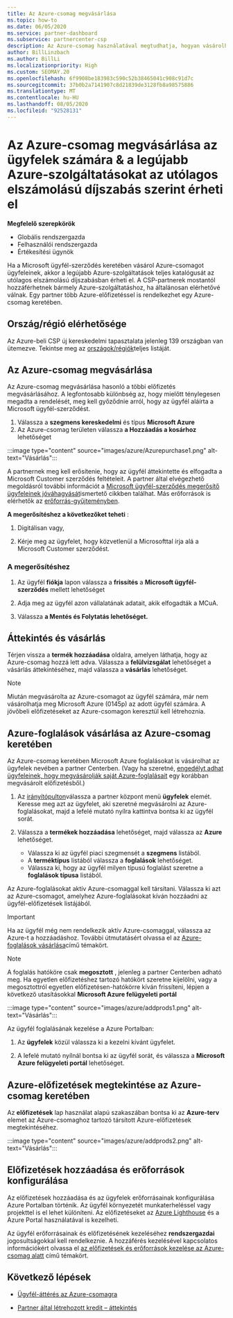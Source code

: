 ```yaml
---
title: Az Azure-csomag megvásárlása
ms.topic: how-to
ms.date: 06/05/2020
ms.service: partner-dashboard
ms.subservice: partnercenter-csp
description: Az Azure-csomag használatával megtudhatja, hogyan vásárolhat egy vagy több Azure-előfizetést, az Azure-foglalásokat, az erőforrások konfigurálását, valamint az előfizetések megtekintését és hozzáadását.
author: BillLinzbach
ms.author: BillLi
ms.localizationpriority: High
ms.custom: SEOMAY.20
ms.openlocfilehash: 6f9908be183983c590c52b38465041c908c91d7c
ms.sourcegitcommit: 37b0b2a7141907c8d21839de3128fb8a98575886
ms.translationtype: MT
ms.contentlocale: hu-HU
ms.lasthandoff: 08/05/2020
ms.locfileid: "92528131"
---
```

# <a name="purchase-the-azure-plan-for-customers--access-the-latest-azure-services-at-pay-as-you-go-rates"></a>Az Azure-csomag megvásárlása az ügyfelek számára & a legújabb Azure-szolgáltatásokat az utólagos elszámolású díjszabás szerint érheti el

**Megfelelő szerepkörök**
- Globális rendszergazda
- Felhasználói rendszergazda
- Értékesítési ügynök

Ha a Microsoft ügyfél-szerződés keretében vásárol Azure-csomagot ügyfeleinek, akkor a legújabb Azure-szolgáltatások teljes katalógusát az utólagos elszámolású díjszabásban érheti el. A CSP-partnerek mostantól hozzáférhetnek bármely Azure-szolgáltatáshoz, ha általánosan elérhetővé válnak. Egy partner több Azure-előfizetéssel is rendelkezhet egy Azure-csomag keretében. 

## <a name="countryregion-availability"></a>Ország/régió elérhetősége
Az Azure-beli CSP új kereskedelmi tapasztalata jelenleg 139 országban van ütemezve. Tekintse meg az [országok/régiók](https://query.prod.cms.rt.microsoft.com/cms/api/am/binary/RE3QN0x)teljes listáját. 

## <a name="how-to-purchase-azure-plan"></a>Az Azure-csomag megvásárlása

Az Azure-csomag megvásárlása hasonló a többi előfizetés megvásárlásához. A legfontosabb különbség az, hogy mielőtt ténylegesen megadta a rendelését, meg kell győződnie arról, hogy az ügyfél aláírta a Microsoft ügyfél-szerződést.

1. Válassza a **szegmens kereskedelmi** és típus **Microsoft Azure** 
2. Az Azure-csomag területen válassza **a Hozzáadás a kosárhoz** lehetőséget

:::image type="content" source="images/azure/Azurepurchase1.png" alt-text="Vásárlás":::

A partnernek meg kell erősítenie, hogy az ügyfél áttekintette és elfogadta a Microsoft Customer szerződés feltételeit. A partner által elvégezhető megoldásról további információt a [Microsoft ügyfél-szerződés megerősítő ügyfeleinek jóváhagyását](confirm-customer-agreement.md)ismertető cikkben találhat. Más erőforrások is elérhetők az [erőforrás-gyűjteményben](https://partner.microsoft.com/resources/collection/Microsoft-Customer-Agreement-in-the-CSP-program#/).

**A megerősítéshez a következőket teheti** : 

1. Digitálisan vagy,

2. Kérje meg az ügyfelet, hogy közvetlenül a Microsofttal írja alá a Microsoft Customer szerződést. 

### <a name="to-confirm"></a>A megerősítéshez 

1. Az ügyfél **fiókja** lapon válassza a **frissítés** a **Microsoft ügyfél-szerződés** mellett lehetőséget  

2. Adja meg az ügyfél azon vállalatának adatait, akik elfogadták a MCuA.

3. Válassza **a Mentés és Folytatás lehetőséget.**  

## <a name="review-and-buy"></a>Áttekintés és vásárlás

Térjen vissza a **termék hozzáadása** oldalra, amelyen láthatja, hogy az Azure-csomag hozzá lett adva. Válassza a **felülvizsgálat** lehetőséget a vásárlás áttekintéséhez, majd válassza a **vásárlás** lehetőséget. 

>[!Note]
>Miután megvásárolta az Azure-csomagot az ügyfél számára, már nem vásárolhatja meg Microsoft Azure (0145p) az adott ügyfél számára. A jövőbeli előfizetéseket az Azure-csomagon keresztül kell létrehoznia.

## <a name="purchase-azure-reservations-under-the-azure-plan"></a>Azure-foglalások vásárlása az Azure-csomag keretében 
  
Az Azure-csomag keretében Microsoft Azure foglalásokat is vásárolhat az ügyfelek nevében a partner Centerben. (Vagy ha szeretné, [engedélyt adhat ügyfeleinek, hogy megvásárolják saját Azure-foglalásait](give-customers-permission.md) egy korábban megvásárolt előfizetésből.)

1. Az [irányítópulton](https://partner.microsoft.com/dashboard/)válassza a partner központ menü **ügyfelek** elemét. Keresse meg azt az ügyfelet, aki szeretné megvásárolni az Azure-foglalásokat, majd a lefelé mutató nyílra kattintva bontsa ki az ügyfél sorát.

2. Válassza a **termékek hozzáadása** lehetőséget, majd válassza az **Azure** lehetőséget. 

   - Válassza ki az ügyfél piaci szegmensét a **szegmens** listából.
   - A **terméktípus** listából válassza a **foglalások** lehetőséget.
   - Válassza ki, hogy az ügyfél milyen típusú foglalást szeretne a **foglalások típusa** listából.

Az Azure-foglalásokat aktív Azure-csomaggal kell társítani. Válassza ki azt az Azure-csomagot, amelyhez Azure-foglalásokat kíván hozzáadni az ügyfél-előfizetések listájából. 

>[!Important] 
>Ha az ügyfél még nem rendelkezik aktív Azure-csomaggal, válassza az Azure-t a hozzáadáshoz. További útmutatásért olvassa el az [Azure-foglalások vásárlása](azure-reservations-buying.md#purchase-azure-reservations)című témakört.

>[!Note]
>A foglalás hatóköre csak **megosztott** , jelenleg a partner Centerben adható meg. Ha egyetlen előfizetéshez tartozó hatókört szeretne kijelölni, vagy a megosztottról egyetlen előfizetésen-hatókörre kíván frissíteni, lépjen a következő utasításokkal **Microsoft Azure felügyeleti portál** 

:::image type="content" source="images/azure/addprods1.png" alt-text="Vásárlás":::

Az ügyfél foglalásának kezelése a Azure Portalban: 

1. Az **ügyfelek** közül válassza ki a kezelni kívánt ügyfelet. 

2. A lefelé mutató nyílnál bontsa ki az ügyfél sorát, és válassza a **Microsoft Azure felügyeleti portál** lehetőséget.  
 
## <a name="view-azure-subscriptions-under-the-azure-plan"></a>Azure-előfizetések megtekintése az Azure-csomag keretében

Az **előfizetések** lap használat alapú szakaszában bontsa ki az **Azure-terv** elemet az Azure-csomaghoz tartozó társított Azure-előfizetések megtekintéséhez.

:::image type="content" source="images/azure/addprods2.png" alt-text="Vásárlás"::: 


## <a name="add-subscriptions-and-configure-resources"></a>Előfizetések hozzáadása és erőforrások konfigurálása

Az előfizetések hozzáadása és az ügyfelek erőforrásainak konfigurálása Azure Portalban történik. Az ügyfél környezetét munkaterheléssel vagy projekttel is el lehet különíteni. Az előfizetéseket az [Azure Lighthouse](https://azure.microsoft.com/services/azure-lighthouse/) és a Azure Portal használatával is kezelheti. 

Az ügyfél erőforrásainak és előfizetésének kezeléséhez **rendszergazdai** jogosultságokkal kell rendelkeznie. A hozzáférés kezelésével kapcsolatos információkért olvassa el [az előfizetések és erőforrások kezelése az Azure-csomag alatt](azure-plan-manage.md) című témakört.

## <a name="next-steps"></a>Következő lépések

- [Ügyfél-áttérés az Azure-csomagra](azure-plan-transition.md)

- [Partner által létrehozott kredit – áttekintés](partner-earned-credit.md)
